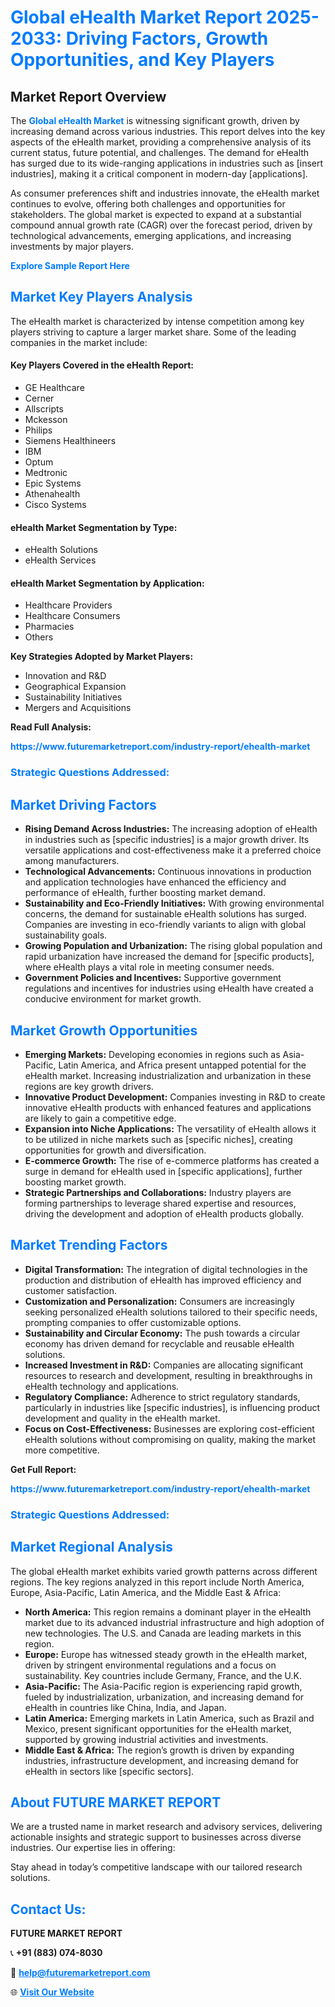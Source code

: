 <h1 style="color: #007BFF;">Global eHealth Market Report 2025-2033: Driving Factors, Growth Opportunities, and Key Players</h1>

<section id="overview">
<h2>Market Report Overview</h2>
<p>The <a href="https://www.futuremarketreport.com/industry-report/ehealth-market" style="color: #007BFF; text-decoration: none;"><strong>Global eHealth Market</strong></a> is witnessing significant growth, driven by increasing demand across various industries. This report delves into the key aspects of the eHealth market, providing a comprehensive analysis of its current status, future potential, and challenges. The demand for eHealth has surged due to its wide-ranging applications in industries such as [insert industries], making it a critical component in modern-day [applications].</p>
<p>As consumer preferences shift and industries innovate, the eHealth market continues to evolve, offering both challenges and opportunities for stakeholders. The global market is expected to expand at a substantial compound annual growth rate (CAGR) over the forecast period, driven by technological advancements, emerging applications, and increasing investments by major players.</p>
</section>

<section id="overview">
<p><a href="https://www.futuremarketreport.com/request-sample/reportId=103835" style="color: #007BFF; text-decoration: none;"><strong>Explore Sample Report Here</strong></a></p>
</section>

<section id="key-players">
<h2 style="color: #007BFF;">Market Key Players Analysis</h2>
<p>The eHealth market is characterized by intense competition among key players striving to capture a larger market share. Some of the leading companies in the market include:</p>
<h4>Key Players Covered in the eHealth Report:</h4>
<ul><li>GE Healthcare</li><li>Cerner</li><li>Allscripts</li><li>Mckesson</li><li>Philips</li><li>Siemens Healthineers</li><li>IBM</li><li>Optum</li><li>Medtronic</li><li>Epic Systems</li><li>Athenahealth</li><li>Cisco Systems</li></ul>
<h4>eHealth Market Segmentation by Type:</h4>
<ul><li>eHealth Solutions</li><li>eHealth Services</li></ul>

<h4>eHealth Market Segmentation by Application:</h4>
<ul><li>Healthcare Providers</li><li>Healthcare Consumers</li><li>Pharmacies</li><li>Others</li></ul>
<p><strong>Key Strategies Adopted by Market Players:</strong></p>
<ul>
<li>Innovation and R&D</li>
<li>Geographical Expansion</li>
<li>Sustainability Initiatives</li>
<li>Mergers and Acquisitions</li>
</ul>
</section>

<section>
<p><strong>Read Full Analysis: </strong></p><a href="https://www.futuremarketreport.com/industry-report/ehealth-market" style="color: #007BFF; text-decoration: none;"><strong>https://www.futuremarketreport.com/industry-report/ehealth-market</strong></a>
<h3 style="color: #007BFF;">Strategic Questions Addressed:</h3>
</section>

<section id="driving-factors">
<h2 style="color: #007BFF;">Market Driving Factors</h2>
<ul>
<li><strong>Rising Demand Across Industries:</strong> The increasing adoption of eHealth in industries such as [specific industries] is a major growth driver. Its versatile applications and cost-effectiveness make it a preferred choice among manufacturers.</li>
<li><strong>Technological Advancements:</strong> Continuous innovations in production and application technologies have enhanced the efficiency and performance of eHealth, further boosting market demand.</li>
<li><strong>Sustainability and Eco-Friendly Initiatives:</strong> With growing environmental concerns, the demand for sustainable eHealth solutions has surged. Companies are investing in eco-friendly variants to align with global sustainability goals.</li>
<li><strong>Growing Population and Urbanization:</strong> The rising global population and rapid urbanization have increased the demand for [specific products], where eHealth plays a vital role in meeting consumer needs.</li>
<li><strong>Government Policies and Incentives:</strong> Supportive government regulations and incentives for industries using eHealth have created a conducive environment for market growth.</li>
</ul>
</section>

<section id="growth-opportunities">
<h2 style="color: #007BFF;">Market Growth Opportunities</h2>
<ul>
<li><strong>Emerging Markets:</strong> Developing economies in regions such as Asia-Pacific, Latin America, and Africa present untapped potential for the eHealth market. Increasing industrialization and urbanization in these regions are key growth drivers.</li>
<li><strong>Innovative Product Development:</strong> Companies investing in R&D to create innovative eHealth products with enhanced features and applications are likely to gain a competitive edge.</li>
<li><strong>Expansion into Niche Applications:</strong> The versatility of eHealth allows it to be utilized in niche markets such as [specific niches], creating opportunities for growth and diversification.</li>
<li><strong>E-commerce Growth:</strong> The rise of e-commerce platforms has created a surge in demand for eHealth used in [specific applications], further boosting market growth.</li>
<li><strong>Strategic Partnerships and Collaborations:</strong> Industry players are forming partnerships to leverage shared expertise and resources, driving the development and adoption of eHealth products globally.</li>
</ul>
</section>

<section id="trending-factors">
<h2 style="color: #007BFF;">Market Trending Factors</h2>
<ul>
<li><strong>Digital Transformation:</strong> The integration of digital technologies in the production and distribution of eHealth has improved efficiency and customer satisfaction.</li>
<li><strong>Customization and Personalization:</strong> Consumers are increasingly seeking personalized eHealth solutions tailored to their specific needs, prompting companies to offer customizable options.</li>
<li><strong>Sustainability and Circular Economy:</strong> The push towards a circular economy has driven demand for recyclable and reusable eHealth solutions.</li>
<li><strong>Increased Investment in R&D:</strong> Companies are allocating significant resources to research and development, resulting in breakthroughs in eHealth technology and applications.</li>
<li><strong>Regulatory Compliance:</strong> Adherence to strict regulatory standards, particularly in industries like [specific industries], is influencing product development and quality in the eHealth market.</li>
<li><strong>Focus on Cost-Effectiveness:</strong> Businesses are exploring cost-efficient eHealth solutions without compromising on quality, making the market more competitive.</li>
</ul>
</section>

<section>
<p><strong>Get Full Report: </strong></p><a href="https://www.futuremarketreport.com/industry-report/ehealth-market" style="color: #007BFF; text-decoration: none;"><strong>https://www.futuremarketreport.com/industry-report/ehealth-market</strong></a>
<h3 style="color: #007BFF;">Strategic Questions Addressed:</h3>
</section>


<section id="regional-analysis">
<h2 style="color: #007BFF;">Market Regional Analysis</h2>
<p>The global eHealth market exhibits varied growth patterns across different regions. The key regions analyzed in this report include North America, Europe, Asia-Pacific, Latin America, and the Middle East & Africa:</p>
<ul>
<li><strong>North America:</strong> This region remains a dominant player in the eHealth market due to its advanced industrial infrastructure and high adoption of new technologies. The U.S. and Canada are leading markets in this region.</li>
<li><strong>Europe:</strong> Europe has witnessed steady growth in the eHealth market, driven by stringent environmental regulations and a focus on sustainability. Key countries include Germany, France, and the U.K.</li>
<li><strong>Asia-Pacific:</strong> The Asia-Pacific region is experiencing rapid growth, fueled by industrialization, urbanization, and increasing demand for eHealth in countries like China, India, and Japan.</li>
<li><strong>Latin America:</strong> Emerging markets in Latin America, such as Brazil and Mexico, present significant opportunities for the eHealth market, supported by growing industrial activities and investments.</li>
<li><strong>Middle East & Africa:</strong> The region’s growth is driven by expanding industries, infrastructure development, and increasing demand for eHealth in sectors like [specific sectors].</li>
</ul>
</section>

<footer>
<h2 style="color: #007BFF;">About FUTURE MARKET REPORT</h2>
<p>We are a trusted name in market research and advisory services, delivering actionable insights and strategic support to businesses across diverse industries. Our expertise lies in offering:</p>

<p>Stay ahead in today’s competitive landscape with our tailored research solutions.</p>

<h2 style="color: #007BFF;">Contact Us:</h2>
<p><strong>FUTURE MARKET REPORT</strong></p>
<p>📞 <strong>+91 (883) 074-8030</strong></p>
<p>📧 <strong><a href="mailto:help@futuremarketreport.com" style="color: #007BFF;">help@futuremarketreport.com</a></strong></p>
<p>🌐 <strong><a href="https://www.futuremarketreport.com/" style="color: #007BFF;">Visit Our Website</a></strong></p>
</footer>